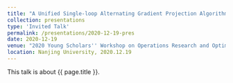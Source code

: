 ```yaml
---
title: "A Unified Single-loop Alternating Gradient Projection Algorithm for Nonconvex-Concave and Convex-Nonconcave Minimax Problems"
collection: presentations
type: 'Invited Talk'
permalink: /presentations/2020-12-19-pres
date: 2020-12-19
venue: "2020 Young Scholars'' Workshop on Operations Research and Optimization"
location: Nanjing University, 2020.12.19
---
```


This talk is about {{ page.title }}.
